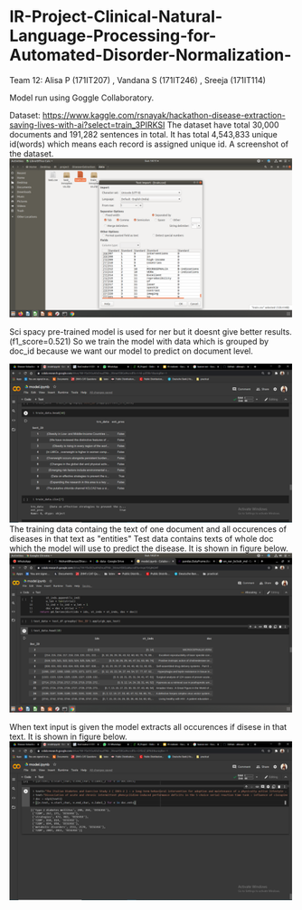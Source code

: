 # IR-Project-Clinical-Natural-Language-Processing-for-Automated-Disorder-Normalization-
Team 12: Alisa P (171IT207) , Vandana S (171IT246) , Sreeja (171IT114)

Model run using Goggle Collaboratory.

Dataset:  https://www.kaggle.com/rsnayak/hackathon-disease-extraction-saving-lives-with-ai?select=train_3PIRKSI
The dataset have total 30,000 documents and 191,282 sentences in total. It has total 4,543,833 unique id(words) which means each record is assigned unique id. A screenshot of the dataset.
<img src="images/the%20dataset%20with%20tagging.png" width="500">

Sci spacy pre-trained model is used for ner but it doesnt give better results.(f1_score=0.521)
So we train the model with data which is grouped by doc_id because we want our model to predict on document level.

<img src="images/training_data.png" width="500">
The training data containg the text of one document and all occurences of diseases in that text as "entities"
Test data contains texts of whole doc which the model will use to predict the disease. It is shown in figure below.

<img src="images/test_data.png" width="500">

When text input is given the model extracts all occurences if disese in that text. It is shown in figure below.
<img src="images/Example_of_disease_extraction.png" width="500">
